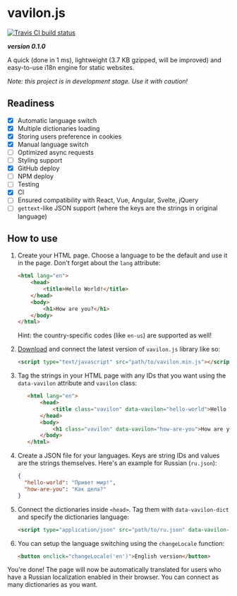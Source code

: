 # vavilon.js

[![Travis CI build status](https://img.shields.io/travis/com/vavilon-js/vavilon.js.svg)](https://travis-ci.com/vavilon-js/vavilon.js)

*__version 0.1.0__*

A quick (done in 1 ms), lightweight (3.7 KB gzipped, will be improved) and 
easy-to-use i18n engine for static websites.

*Note: this project is in development stage. Use it with caution!*

## Readiness

* [x] Automatic language switch
* [x] Multiple dictionaries loading
* [x] Storing users preference in cookies
* [x] Manual language switch
* [ ] Optimized async requests
* [ ] Styling support
* [x] GitHub deploy
* [ ] NPM deploy
* [ ] Testing
* [x] CI
* [ ] Ensured compatibility with React, Vue, Angular, Svelte, jQuery
* [ ] `gettext`-like JSON support (where the keys are the strings in original language)

## How to use

1. Create your HTML page. Choose a language to be the default and use it in the
   page. Don't forget about the `lang` attribute:
   
   ```html
   <html lang="en">
       <head>
           <title>Hello World!</title>
       </head>
       <body>
           <h1>How are you?</h1>
       </body>
   </html>
   ```
   
   Hint: the country-specific codes (like `en-us`) are supported as well!

2. [Download][releases] and connect the latest version of `vavilon.js` library 
   like so:

   ```html
   <script type="text/javascript" src="path/to/vavilon.min.js"></script>
   ```
   
3. Tag the strings in your HTML page with any IDs that you want using the
   `data-vavilon` attribute and `vavilon` class:
   
   ```html
      <html lang="en">
          <head>
              <title class="vavilon" data-vavilon="hello-world">Hello World!</title>
          </head>
          <body>
              <h1 class="vavilon" data-vavilon="how-are-you">How are you?</h1>
          </body>
      </html>
   ```
   
4. Create a JSON file for your languages. Keys are string IDs and values are the
   strings themselves. Here's an example for Russian (`ru.json`):
   
   ```json
   {
     "hello-world": "Привет мир!",
     "how-are-you": "Как дела?"
   }
   ```
   
5. Connect the dictionaries inside `<head>`. Tag them with `data-vavilon-dict`
   and specify the dictionaries language:

   ```html
   <script type="application/json" src="path/to/ru.json" data-vavilon-dict="ru"></script>
   ```
   
6. You can setup the language switching using the `changeLocale` function:

   ```html
   <button onclick="changeLocale('en')">English version</button>
   ```
   
You're done! The page will now be automatically translated for users who have
a Russian localization enabled in their browser. You can connect as many 
dictionaries as you want.

[releases]: https://github.com/vavilon-js/vavilon.js/releases
